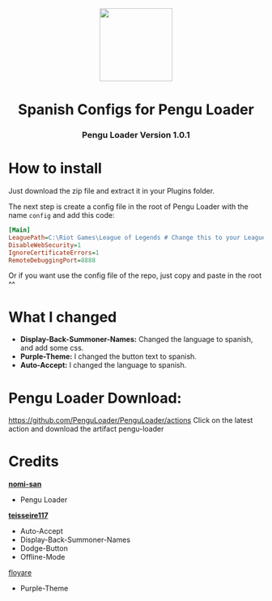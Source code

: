 <div align="center">
  <a href="https://pengu.lol">
    <img src="https://i.imgur.com/kQOMxqS.jpg" width="144"/>
  </a>
  <h1 align="center">Spanish Configs for Pengu Loader</h1>
  <h3>Pengu Loader Version 1.0.1</h3>
</div>

# How to install
Just download the zip file and extract it in your Plugins folder.

The next step is create a config file in the root of Pengu Loader with the name `config` and add this code:
```ini
[Main]
LeaguePath=C:\Riot Games\League of Legends # Change this to your League of Legends path
DisableWebSecurity=1
IgnoreCertificateErrors=1
RemoteDebuggingPort=8888
```
Or if you want use the config file of the repo, just copy and paste in the root ^^
# What I changed

- **Display-Back-Summoner-Names:** Changed the language to spanish, and add some css.
- **Purple-Theme:** I changed the button text to spanish.
- **Auto-Accept:** I changed the language to spanish.

# Pengu Loader Download:
https://github.com/PenguLoader/PenguLoader/actions
Click on the latest action and download the artifact pengu-loader

# Credits
**[nomi-san](https://github.com/nomi-san)**
  - Pengu Loader

**[teisseire117](https://github.com/nomi-san)**
  - Auto-Accept
  - Display-Back-Summoner-Names
  - Dodge-Button
  - Offline-Mode

[floyare](https://github.com/nomi-san)
- Purple-Theme
